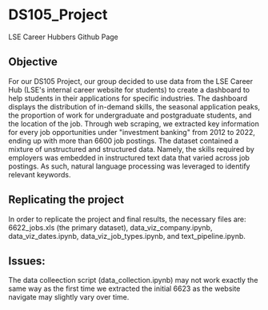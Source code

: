 # DS105_Project

LSE Career Hubbers Github Page

## Objective

For our DS105 Project, our group decided to use data from the LSE Career Hub (LSE's internal career website for students) to create a dashboard to help students in their applications for specific industries. The dashboard displays the distribution of in-demand skills, the seasonal application peaks, the proportion of work for undergraduate and postgraduate students, and the location of the job. Through web scraping, we extracted key information for every job opportunities under "investment banking" from 2012 to 2022, ending up with more than 6600 job postings. The dataset contained a mixture of unstructured and structured data. Namely, the skills required by employers was embedded in instructured text data that varied across job postings. As such, natural language processing was leveraged to identify relevant keywords.

## Replicating the project
In order to replicate the project and final results, the necessary files are: 6622_jobs.xls (the primary dataset), data_viz_company.ipynb, data_viz_dates.ipynb, data_viz_job_types.ipynb, and text_pipeline.ipynb.

## Issues:
The data colleection script (data_collection.ipynb) may not work exactly the same way as the first time we extracted the initial 6623 as the website navigate may slightly vary over time.
